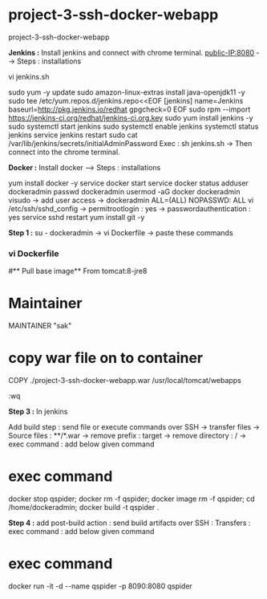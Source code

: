 # project-3-ssh-docker-webapp
project-3-ssh-docker-webapp 

**Jenkins :** Install jenkins and connect with chrome terminal. <public-IP:8080> --> Steps : installations 

vi jenkins.sh 

sudo yum -y update
sudo amazon-linux-extras install java-openjdk11 -y
sudo tee /etc/yum.repos.d/jenkins.repo<<EOF
[jenkins]
name=Jenkins
baseurl=http://pkg.jenkins.io/redhat
gpgcheck=0
EOF
sudo rpm --import https://jenkins-ci.org/redhat/jenkins-ci.org.key
sudo yum install jenkins -y
sudo systemctl start jenkins
sudo systemctl enable jenkins
systemctl status jenkins
service jenkins restart
sudo cat /var/lib/jenkins/secrets/initialAdminPassword
Exec : sh jenkins.sh → Then connect into the chrome terminal.


**Docker :** Install docker  -->   Steps : installations

yum install docker -y
service docker start
service docker status
adduser dockeradmin
passwd dockeradmin
usermod -aG docker dockeradmin
visudo → add user access → dockeradmin ALL=(ALL) NOPASSWD: ALL
vi /etc/ssh/sshd_config → permitrootlogin : yes → passwordauthentication : yes 
service sshd restart
yum install git -y


**Step 1 :** su - dockeradmin → vi Dockerfile → paste these commands

### **vi Dockerfile**
#** Pull base image**
From tomcat:8-jre8
# **Maintainer**
MAINTAINER "sak"
# **copy war file on to container**
COPY ./project-3-ssh-docker-webapp.war /usr/local/tomcat/webapps

:wq

**Step 3 :** In jenkins

Add build step : send file or execute commands over SSH → transfer files → Source files : **/*.war → remove prefix : target → remove directory : / → exec command : add below given command

# exec command
docker stop qspider;
docker rm -f qspider;
docker image rm -f qspider;
cd /home/dockeradmin;
docker build -t qspider .

**Step 4 :** add post-build action : send build artifacts over SSH : Transfers : exec command :  add below given command

# exec command
docker run -it -d --name qspider -p 8090:8080 qspider
